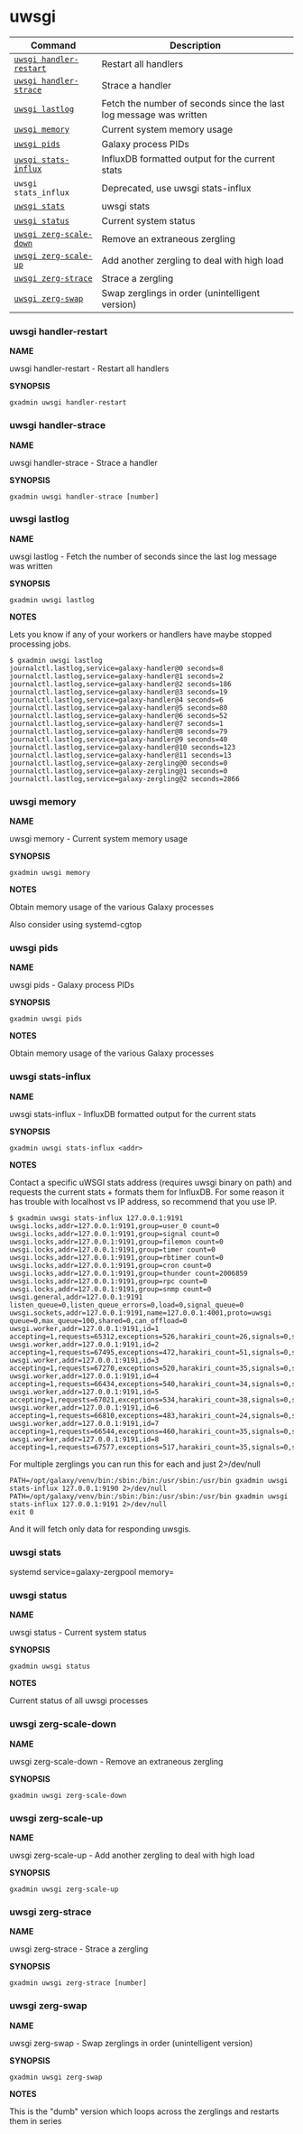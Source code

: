 # uwsgi

Command | Description
------- | -----------
[`uwsgi handler-restart`](#report-user-info) | Restart all handlers
[`uwsgi handler-strace`](#report-user-info) | Strace a handler
[`uwsgi lastlog`](#report-user-info) | Fetch the number of seconds since the last log message was written
[`uwsgi memory`](#report-user-info) | Current system memory usage
[`uwsgi pids`](#report-user-info) | Galaxy process PIDs
[`uwsgi stats-influx`](#report-user-info) | InfluxDB formatted output for the current stats
`uwsgi stats_influx` | Deprecated, use uwsgi stats-influx
[`uwsgi stats`](#report-user-info) | uwsgi stats
[`uwsgi status`](#report-user-info) | Current system status
[`uwsgi zerg-scale-down`](#report-user-info) | Remove an extraneous zergling
[`uwsgi zerg-scale-up`](#report-user-info) | Add another zergling to deal with high load
[`uwsgi zerg-strace`](#report-user-info) | Strace a zergling
[`uwsgi zerg-swap`](#report-user-info) | Swap zerglings in order (unintelligent version)

### uwsgi handler-restart

**NAME**

uwsgi handler-restart -  Restart all handlers

**SYNOPSIS**

`gxadmin uwsgi handler-restart`


### uwsgi handler-strace

**NAME**

uwsgi handler-strace -  Strace a handler

**SYNOPSIS**

`gxadmin uwsgi handler-strace [number]`


### uwsgi lastlog

**NAME**

uwsgi lastlog -  Fetch the number of seconds since the last log message was written

**SYNOPSIS**

`gxadmin uwsgi lastlog`

**NOTES**

Lets you know if any of your workers or handlers have maybe stopped processing jobs.

    $ gxadmin uwsgi lastlog
    journalctl.lastlog,service=galaxy-handler@0 seconds=8
    journalctl.lastlog,service=galaxy-handler@1 seconds=2
    journalctl.lastlog,service=galaxy-handler@2 seconds=186
    journalctl.lastlog,service=galaxy-handler@3 seconds=19
    journalctl.lastlog,service=galaxy-handler@4 seconds=6
    journalctl.lastlog,service=galaxy-handler@5 seconds=80
    journalctl.lastlog,service=galaxy-handler@6 seconds=52
    journalctl.lastlog,service=galaxy-handler@7 seconds=1
    journalctl.lastlog,service=galaxy-handler@8 seconds=79
    journalctl.lastlog,service=galaxy-handler@9 seconds=40
    journalctl.lastlog,service=galaxy-handler@10 seconds=123
    journalctl.lastlog,service=galaxy-handler@11 seconds=13
    journalctl.lastlog,service=galaxy-zergling@0 seconds=0
    journalctl.lastlog,service=galaxy-zergling@1 seconds=0
    journalctl.lastlog,service=galaxy-zergling@2 seconds=2866


### uwsgi memory

**NAME**

uwsgi memory -  Current system memory usage

**SYNOPSIS**

`gxadmin uwsgi memory`

**NOTES**

Obtain memory usage of the various Galaxy processes

Also consider using systemd-cgtop


### uwsgi pids

**NAME**

uwsgi pids -  Galaxy process PIDs

**SYNOPSIS**

`gxadmin uwsgi pids`

**NOTES**

Obtain memory usage of the various Galaxy processes


### uwsgi stats-influx

**NAME**

uwsgi stats-influx -  InfluxDB formatted output for the current stats

**SYNOPSIS**

`gxadmin uwsgi stats-influx <addr>`

**NOTES**

Contact a specific uWSGI stats address (requires uwsgi binary on path)
and requests the current stats + formats them for InfluxDB. For some
reason it has trouble with localhost vs IP address, so recommend that
you use IP.

    $ gxadmin uwsgi stats-influx 127.0.0.1:9191
    uwsgi.locks,addr=127.0.0.1:9191,group=user_0 count=0
    uwsgi.locks,addr=127.0.0.1:9191,group=signal count=0
    uwsgi.locks,addr=127.0.0.1:9191,group=filemon count=0
    uwsgi.locks,addr=127.0.0.1:9191,group=timer count=0
    uwsgi.locks,addr=127.0.0.1:9191,group=rbtimer count=0
    uwsgi.locks,addr=127.0.0.1:9191,group=cron count=0
    uwsgi.locks,addr=127.0.0.1:9191,group=thunder count=2006859
    uwsgi.locks,addr=127.0.0.1:9191,group=rpc count=0
    uwsgi.locks,addr=127.0.0.1:9191,group=snmp count=0
    uwsgi.general,addr=127.0.0.1:9191 listen_queue=0,listen_queue_errors=0,load=0,signal_queue=0
    uwsgi.sockets,addr=127.0.0.1:9191,name=127.0.0.1:4001,proto=uwsgi queue=0,max_queue=100,shared=0,can_offload=0
    uwsgi.worker,addr=127.0.0.1:9191,id=1 accepting=1,requests=65312,exceptions=526,harakiri_count=26,signals=0,signal_queue=0,status="idle",rss=0,vsz=0,running_time=17433008661,respawn_count=27,tx=15850829410,avg_rt=71724
    uwsgi.worker,addr=127.0.0.1:9191,id=2 accepting=1,requests=67495,exceptions=472,harakiri_count=51,signals=0,signal_queue=0,status="idle",rss=0,vsz=0,running_time=15467746010,respawn_count=52,tx=15830867066,avg_rt=65380
    uwsgi.worker,addr=127.0.0.1:9191,id=3 accepting=1,requests=67270,exceptions=520,harakiri_count=35,signals=0,signal_queue=0,status="idle",rss=0,vsz=0,running_time=14162158015,respawn_count=36,tx=15799661545,avg_rt=73366
    uwsgi.worker,addr=127.0.0.1:9191,id=4 accepting=1,requests=66434,exceptions=540,harakiri_count=34,signals=0,signal_queue=0,status="idle",rss=0,vsz=0,running_time=15740205807,respawn_count=35,tx=16231969649,avg_rt=75468
    uwsgi.worker,addr=127.0.0.1:9191,id=5 accepting=1,requests=67021,exceptions=534,harakiri_count=38,signals=0,signal_queue=0,status="idle",rss=0,vsz=0,running_time=14573155758,respawn_count=39,tx=16517287963,avg_rt=140855
    uwsgi.worker,addr=127.0.0.1:9191,id=6 accepting=1,requests=66810,exceptions=483,harakiri_count=24,signals=0,signal_queue=0,status="idle",rss=0,vsz=0,running_time=19107513635,respawn_count=25,tx=15945313469,avg_rt=64032
    uwsgi.worker,addr=127.0.0.1:9191,id=7 accepting=1,requests=66544,exceptions=460,harakiri_count=35,signals=0,signal_queue=0,status="idle",rss=0,vsz=0,running_time=14240478391,respawn_count=36,tx=15499531841,avg_rt=114981
    uwsgi.worker,addr=127.0.0.1:9191,id=8 accepting=1,requests=67577,exceptions=517,harakiri_count=35,signals=0,signal_queue=0,status="idle",rss=0,vsz=0,running_time=14767971195,respawn_count=36,tx=15780639229,avg_rt=201275

For multiple zerglings you can run this for each and just 2>/dev/null

    PATH=/opt/galaxy/venv/bin:/sbin:/bin:/usr/sbin:/usr/bin gxadmin uwsgi stats-influx 127.0.0.1:9190 2>/dev/null
    PATH=/opt/galaxy/venv/bin:/sbin:/bin:/usr/sbin:/usr/bin gxadmin uwsgi stats-influx 127.0.0.1:9191 2>/dev/null
    exit 0

And it will fetch only data for responding uwsgis.


### uwsgi stats

systemd service=galaxy-zergpool memory=

### uwsgi status

**NAME**

uwsgi status -  Current system status

**SYNOPSIS**

`gxadmin uwsgi status`

**NOTES**

Current status of all uwsgi processes


### uwsgi zerg-scale-down

**NAME**

uwsgi zerg-scale-down -  Remove an extraneous zergling

**SYNOPSIS**

`gxadmin uwsgi zerg-scale-down`


### uwsgi zerg-scale-up

**NAME**

uwsgi zerg-scale-up -  Add another zergling to deal with high load

**SYNOPSIS**

`gxadmin uwsgi zerg-scale-up`


### uwsgi zerg-strace

**NAME**

uwsgi zerg-strace -  Strace a zergling

**SYNOPSIS**

`gxadmin uwsgi zerg-strace [number]`


### uwsgi zerg-swap

**NAME**

uwsgi zerg-swap -  Swap zerglings in order (unintelligent version)

**SYNOPSIS**

`gxadmin uwsgi zerg-swap`

**NOTES**

This is the "dumb" version which loops across the zerglings and restarts them in series

